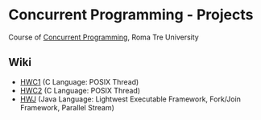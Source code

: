 # Concurrent Programming - Projects
Course of [Concurrent Programming](http://crescenzi.dia.uniroma3.it/didattica/aa2017-2018/PC/index.html), Roma Tre University

## Wiki
- [HWC1](https://github.com/alessandroiori/concurrent-programming/tree/master/hwc1) (C Language: POSIX Thread)
- [HWC2](https://github.com/alessandroiori/concurrent-programming/tree/master/hwc2) (C Language: POSIX Thread)
- [HWJ](https://github.com/alessandroiori/concurrent-programming/tree/master/hwj) (Java Language: Lightwest Executable Framework, Fork/Join Framework, Parallel Stream)
